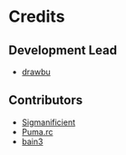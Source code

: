 # Credits

## Development Lead

-   [drawbu](https://github.com/drawbu "drawbu")

## Contributors

-   [Sigmanificient](https://github.com/Sigmanificient "Sigmanificient")
-   [Puma.rc](https://github.com/pumarc "Puma.rc")
-   [bain3](https://github.com/bain3 "bain3")

